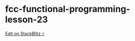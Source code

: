 # fcc-functional-programming-lesson-23

[Edit on StackBlitz ⚡️](https://stackblitz.com/edit/js-kmvgia)
